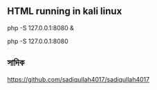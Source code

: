 ## HTML running in kali linux


php -S 127.0.0.1:8080 &

php -S 127.0.0.1:8080

##  সাদিক

https://github.com/sadiqullah4017/sadiqullah4017
